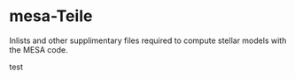 # mesa-Teile
Inlists and other supplimentary files required to compute stellar models with the MESA code.

test
